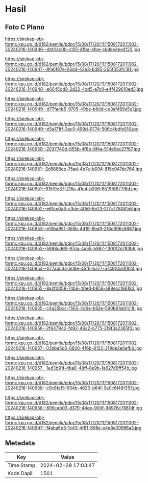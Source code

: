 # Hasil

## Foto C Plano

https://sirekap-obj-formc.kpu.go.id/d182/pemilu/pdpr/15/08/17/20/11/1508172011002-20240216-140946--dbf44c0b-c105-4fba-afbe-abdee4ee4f20.jpg

https://sirekap-obj-formc.kpu.go.id/d182/pemilu/pdpr/15/08/17/20/11/1508172011002-20240216-140947--8fa6f87e-06dd-42e3-bd95-265f353fc191.jpg

https://sirekap-obj-formc.kpu.go.id/d182/pemilu/pdpr/15/08/17/20/11/1508172011002-20240216-140948--e6645dd8-2d22-4cd5-a7c0-e4f429610ed3.jpg

https://sirekap-obj-formc.kpu.go.id/d182/pemilu/pdpr/15/08/17/20/11/1508172011002-20240216-140949--d77fa4b5-9705-49be-b8dd-ce3af489e5e1.jpg

https://sirekap-obj-formc.kpu.go.id/d182/pemilu/pdpr/15/08/17/20/11/1508172011002-20240216-140949--d5a171ff-3ac0-499d-9774-506c4bdfe916.jpg

https://sirekap-obj-formc.kpu.go.id/d182/pemilu/pdpr/15/08/17/20/11/1508172011002-20240216-140950--2037740d-655b-4f8b-8f4a-514e9ec27f67.jpg

https://sirekap-obj-formc.kpu.go.id/d182/pemilu/pdpr/15/08/17/20/11/1508172011002-20240216-140951--2d5885ee-75ad-4b7e-b094-815c047dc764.jpg

https://sirekap-obj-formc.kpu.go.id/d182/pemilu/pdpr/15/08/17/20/11/1508172011002-20240216-140951--915f9e37-216a-41c4-b306-6519f6877f6d.jpg

https://sirekap-obj-formc.kpu.go.id/d182/pemilu/pdpr/15/08/17/20/11/1508172011002-20240216-140952--e61ce0a6-c3de-4f56-8e23-217c778081e8.jpg

https://sirekap-obj-formc.kpu.go.id/d182/pemilu/pdpr/15/08/17/20/11/1508172011002-20240216-140953--e10ba951-065b-4d19-9bd3-218c906c8887.jpg

https://sirekap-obj-formc.kpu.go.id/d182/pemilu/pdpr/15/08/17/20/11/1508172011002-20240216-140953--5868cd69-97da-4a58-b867-1300f2d783b6.jpg

https://sirekap-obj-formc.kpu.go.id/d182/pemilu/pdpr/15/08/17/20/11/1508172011002-20240216-140954--077a4c3a-509e-45fb-ba77-574924a0f824.jpg

https://sirekap-obj-formc.kpu.go.id/d182/pemilu/pdpr/15/08/17/20/11/1508172011002-20240216-140955--8a2f0058-74b6-40ed-b856-a88ecc196183.jpg

https://sirekap-obj-formc.kpu.go.id/d182/pemilu/pdpr/15/08/17/20/11/1508172011002-20240216-140955--c4a35bcc-1565-4d6e-b82e-590b94ab1c18.jpg

https://sirekap-obj-formc.kpu.go.id/d182/pemilu/pdpr/15/08/17/20/11/1508172011002-20240216-140956--2f647942-fd92-46a2-b775-2f8f3a2365f0.jpg

https://sirekap-obj-formc.kpu.go.id/d182/pemilu/pdpr/15/08/17/20/11/1508172011002-20240216-140957--03bba5d0-6820-4f6b-8122-319de2e6efb6.jpg

https://sirekap-obj-formc.kpu.go.id/d182/pemilu/pdpr/15/08/17/20/11/1508172011002-20240216-140957--1ed3b91f-4ba8-48ff-8e9b-1a627d9ff54b.jpg

https://sirekap-obj-formc.kpu.go.id/d182/pemilu/pdpr/15/08/17/20/11/1508172011002-20240216-140958--c9c8fa15-904b-4620-b64f-0a0c6f48f357.jpg

https://sirekap-obj-formc.kpu.go.id/d182/pemilu/pdpr/15/08/17/20/11/1508172011002-20240216-140958--696cab03-d379-44ee-900f-98976c7881df.jpg

https://sirekap-obj-formc.kpu.go.id/d182/pemilu/pdpr/15/08/17/20/11/1508172011002-20240216-140947--f4aba5b3-1c43-4f81-898e-e4e8a00986a3.jpg


## Metadata

| Key        | Value               |
| ---------- | ------------------- |
| Time Stamp | 2024-02-29 17:03:47 |
| Kode Dapil | 1501                |



